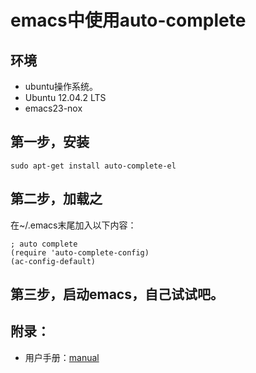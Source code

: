 # emacs中使用auto-complete

## 环境
* ubuntu操作系统。
* Ubuntu 12.04.2 LTS
* emacs23-nox

## 第一步，安装

	sudo apt-get install auto-complete-el

## 第二步，加载之
在~/.emacs末尾加入以下内容：

	; auto complete
	(require 'auto-complete-config)
	(ac-config-default)

## 第三步，启动emacs，自己试试吧。

## 附录：
* 用户手册：[manual]

[manual]: http://cx4a.org/software/auto-complete/manual.html '用户手册'
